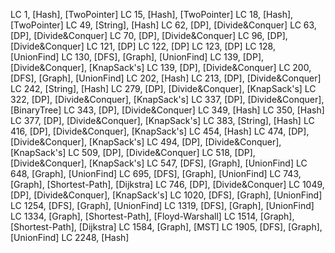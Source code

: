 LC 1, [Hash], [TwoPointer]
LC 15, [Hash], [TwoPointer]
LC 18, [Hash], [TwoPointer]
LC 49, [String], [Hash]
LC 62, [DP], [Divide&Conquer]
LC 63, [DP], [Divide&Conquer]
LC 70, [DP], [Divide&Conquer]
LC 96, [DP], [Divide&Conquer]
LC 121, [DP]
LC 122, [DP]
LC 123, [DP]
LC 128, [UnionFind]
LC 130, [DFS], [Graph], [UnionFind]
LC 139, [DP], [Divide&Conquer], [KnapSack's]
LC 139, [DP], [Divide&Conquer]
LC 200, [DFS], [Graph], [UnionFind]
LC 202, [Hash]
LC 213, [DP], [Divide&Conquer]
LC 242, [String], [Hash]
LC 279, [DP], [Divide&Conquer], [KnapSack's]
LC 322, [DP], [Divide&Conquer], [KnapSack's]
LC 337, [DP], [Divide&Conquer], [BinaryTree]
LC 343, [DP], [Divide&Conquer]
LC 349, [Hash]
LC 350, [Hash]
LC 377, [DP], [Divide&Conquer], [KnapSack's]
LC 383, [String], [Hash]
LC 416, [DP], [Divide&Conquer], [KnapSack's]
LC 454, [Hash]
LC 474, [DP], [Divide&Conquer], [KnapSack's]
LC 494, [DP], [Divide&Conquer], [KnapSack's]
LC 509, [DP], [Divide&Conquer]
LC 518, [DP], [Divide&Conquer], [KnapSack's]
LC 547, [DFS], [Graph], [UnionFind]
LC 648, [Graph], [UnionFind]
LC 695, [DFS], [Graph], [UnionFind]
LC 743, [Graph], [Shortest-Path], [Dijkstra]
LC 746, [DP], [Divide&Conquer]
LC 1049, [DP], [Divide&Conquer], [KnapSack's]
LC 1020, [DFS], [Graph], [UnionFind]
LC 1254, [DFS], [Graph], [UnionFind]
LC 1319, [DFS], [Graph], [UnionFind]
LC 1334, [Graph], [Shortest-Path], [Floyd-Warshall]
LC 1514, [Graph], [Shortest-Path], [Dijkstra]
LC 1584, [Graph], [MST]
LC 1905, [DFS], [Graph], [UnionFind]
LC 2248, [Hash]


